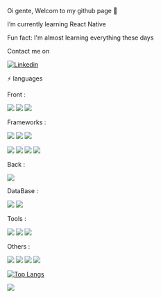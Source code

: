 Oi gente, Welcom to my github page  👋


I’m currently learning React Native

Fun fact: I'm almost learning everything these days 

Contact me on 

<a href="https://www.linkedin.com/in/ahmed-abu-meis-a02a0617a/">
  <img alt="Linkedin" src="https://img.shields.io/badge/linkedin-0077B5?logo=linkedin&logoColor=white&style=for-the-badge"/>
</a>





⚡ languages

Front :

<img src= "https://img.shields.io/badge/HTML5-E34F26?style=for-the-badge&logo=html5&logoColor=white"/>        <img src= "https://img.shields.io/badge/CSS3-1572B6?style=for-the-badge&logo=css3&logoColor=white"/>        <img src= "https://img.shields.io/badge/JavaScript-F7DF1E?style=for-the-badge&logo=javascript&logoColor=black"/>


Frameworks :

<img src="https://img.shields.io/badge/React-20232A?style=for-the-badge&logo=react&logoColor=61DAFB"/>        <img src="https://img.shields.io/badge/React_Native-20232A?style=for-the-badge&logo=react&logoColor=61DAFB"/>       <img src="https://img.shields.io/badge/Bootstrap-563D7C?style=for-the-badge&logo=bootstrap&logoColor=white"/>

<img src="https://img.shields.io/badge/Redux-593D88?style=for-the-badge&logo=redux&logoColor=white"/>       <img src="	https://img.shields.io/badge/jQuery-0769AD?style=for-the-badge&logo=jquery&logoColor=white"/> <img src="https://img.shields.io/badge/Express.js-404D59?style=for-the-badge"/>       <img src="https://img.shields.io/badge/jQuery-0769AD?style=for-the-badge&logo=jquery&logoColor=white"/>


Back :

<img src="https://img.shields.io/badge/Node.js-43853D?style=for-the-badge&logo=node.js&logoColor=white"/>

DataBase :

<img src="https://img.shields.io/badge/MongoDB-4EA94B?style=for-the-badge&logo=mongodb&logoColor=white"/>       <img src="https://img.shields.io/badge/MySQL-00000F?style=for-the-badge&logo=mysql&logoColor=white"/>


Tools :

<img src= "https://img.shields.io/badge/GitHub-100000?style=for-the-badge&logo=github&logoColor=white"/>      <img src= "https://camo.githubusercontent.com/22d1116e541b7b380161ed7c77ceb24e5e88a71acbec6d9dae7a5624b23a46fd/68747470733a2f2f696d672e736869656c64732e696f2f62616467652f6769742532302d2532334630353033332e7376673f267374796c653d666f722d7468652d6261646765266c6f676f3d676974266c6f676f436f6c6f723d7768697465"/>     <img src= "https://img.shields.io/badge/Visual_Studio_Code-0078D4?style=for-the-badge&logo=visual%20studio%20code&logoColor=white"/>




Others :

<img src="https://img.shields.io/badge/Heroku-430098?style=for-the-badge&logo=heroku&logoColor=white"/>       <img src="https://img.shields.io/badge/Netlify-00C7B7?style=for-the-badge&logo=netlify&logoColor=white"/>       <img src="https://img.shields.io/badge/Slack-4A154B?style=for-the-badge&logo=slack&logoColor=white"/>       <img src="https://img.shields.io/badge/Discord-7289DA?style=for-the-badge&logo=discord&logoColor=white"/>

[![Top Langs](https://github-readme-stats.vercel.app/api/top-langs/?username=abumeis&layout=compact)](https://github.com/anuraghazra/github-readme-stats)

<img src= "https://github-readme-stats.vercel.app/api?username=abumeis&&show_icons=true&title_color=ffffff&icon_color=bb2acf&text_color=daf7dc&bg_color=151515">
